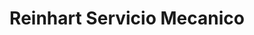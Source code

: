---
title: "Reinhart Servicio Mecanico"
url: /luis-guillon/reinhart-servicio-mecanico/
shop: reparación de automóviles
---